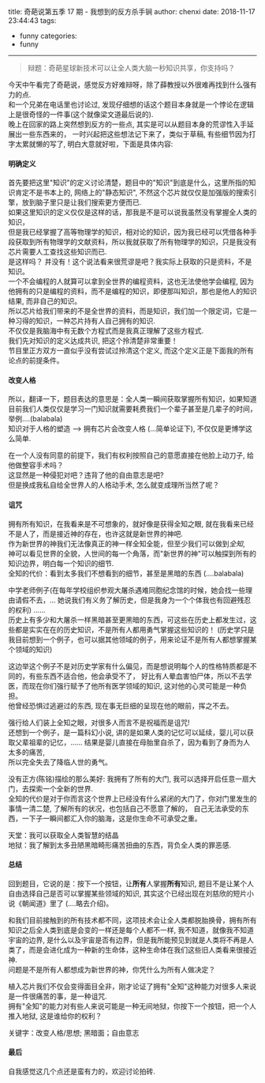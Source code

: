 title: 奇葩说第五季 17 期 - 我想到的反方杀手锏
author: chenxi
date: 2018-11-17 23:44:43
tags:
  - funny
categories: 
  - funny
---

> 辩题：奇葩星球新技术可以让全人类大脑一秒知识共享，你支持吗？
  
今天中午看完了奇葩说，感觉反方好难辩呀，除了薛教授以外很难再找到什么强有力的点.   
和一个兄弟在电话里也讨论过, 发现仔细想的话这个题目本身就是一个悖论在逻辑上是很奇怪的一件事(这个就像梁文道最后说的).   
晚上在回家的路上突然想到反方的一些点, 其实是可以从题目本身的荒谬性入手延展出一些东西来的， 一时兴起把这些想法记下来了，类似于草稿, 有些细节因为打字太累就懒的写了, 明白大意就好啦，下面是具体内容:   
  
#### 明确定义  
首先要把这里"知识"的定义讨论清楚，题目中的"知识"到底是什么，这里所指的知识肯定不是书本上的, 网络上的"静态知识", 不然这个芯片就仅仅是加强版的搜索引擎，放到脑子里只是让我们搜索更方便而已.  
如果这里知识的定义仅仅是这样的话，那我是不是可以说我虽然没有掌握全人类的知识，  
但是我已经掌握了高等物理学的知识，相对论的知识，因为我已经可以凭借各种手段获取到所有物理学的文献资料，所以我就获取了所有物理学的知识，只是我没有芯片需要人工查找这些知识而已.     
是这样吗？ 并没有！这个说法看来很荒谬是吧？我实际上获取的只是资料，不是知识。  
一个不会编程的人就算可以拿到全世界的编程资料，这也无法使他学会编程, 因为他拥有的只是编程的资料，而不是编程的知识，即便那叫知识，那也是他人的知识结果, 而非自己的知识。  
所以芯片给我们带来的不是全世界的资料，而是知识，我们加一个限定词，它是一种习得的知识，一种芯片持有人自己拥有的知识.   
不仅仅是我脑海中有无数个方程式而是我真正理解了这些方程式.  
我们先对知识的定义达成共识, 把这个拎清楚非常重要！  
节目里正方双方一直似乎没有尝试过拎清这个定义, 而这个定义正是下面我的所有论点的前提条件。  
  
#### 改变人格  
所以，翻译一下，题目表达的意思是：全人类一瞬间获取掌握所有知识，如果知道目前我们人类仅仅是学习一门知识就需要耗费我们一个辈子甚至是几辈子的时间，  举例....(balabala)  
知识对于人格的塑造 --> 拥有芯片会改变人格 (...简单论证下), 不仅仅是更博学这么简单.   

在一个人没有同意的前提下，我们有权利按照自己的意愿直接在他脸上动刀子, 给他做整容手术吗？  
这显然是一种侵犯对吧？违背了他的自由意志是吧?  
但是换成我私自给全世界人的人格动手术, 怎么就变成理所当然了呢？  
  
#### 诅咒  
拥有所有知识，在我看来是不可想象的，就好像是获得全知之眼, 就在我看来已经不是人了，而是接近神的存在，也许这就是新世界的神吧.   
作为新世界的神我们无法像真正的神一样全知全能，但至少我们可以做到*全知*,  
神可以看见世界的全貌，人世间的每一个角落，而"新世界的神"可以触探到所有的知识边界，明白每一个知识的细节.   
全知的代价：看到太多我们不想看到的细节，甚至是黑暗的东西 (....balabala)  

中学老师例子(在每年学校组织参观大屠杀遇难同胞纪念馆的时候，她会找一些理由请假不去，... 她说我们有义务了解历史，但是我身为一个个体我也有回避残忍的权利) ......  
历史上有多少和大屠杀一样黑暗甚至更黑暗的东西，可这些在历史上都发生过，这些都是实实在在的历史知识，不是所有人都用勇气掌握这些知识的！
(历史学只是我目前想到一个例子，也可以据其他领域的例子，用来论证不是所有人都想掌握某个领域的知识)   

这边举这个例子不是对历史学家有什么偏见，而是想说明每个人的性格特质都是不同的，有些东西不适合他，他会承受不了，
好比有人晕血害怕尸体，所以不去学医，而现在你们强行赋予了他所有医学领域的知识, 这对他的心灵可能是一种负担。  
他曾经恐惧过逃避过的东西, 现在事无巨细的呈现在他的眼前，挥之不去。


强行给人们装上全知之眼，对很多人而言不是祝福而是诅咒!  
还想到一个例子，是一篇科幻小说, 讲的是如果人类的记忆可以延续，婴儿可以获取父辈祖辈的记忆，...... 结果是婴儿直接在母胎里自杀了，因为看到了身而为人太多的痛苦,   
所以完全失去了降临人世的勇气。  
  
没有正方(陈铭)描绘的那么美好: 我拥有了所有的大门, 我可以选择开启任意一扇大门，去探索一个全新的世界.   
全知的代价是对于你而言这个世界上已经没有什么紧闭的大门了，你对门里发生的事情一清二楚, 了解所有的状况，也包括自己不愿意了解的，  自己无法承受的东西，一下子一瞬间都汇入你的脑海，这是你生命不可承受之重。  

天堂：我可以获取全人类智慧的结晶  
地狱：我了解到太多丑陋黑暗畸形痛苦扭曲的东西，背负全人类的罪恶感.   
  
#### 总结  
回到题目，它说的是：按下一个按钮，让**所有**人掌握**所有**知识, 
题目不是让某个人自由选择自己是否可以掌握某些领域的知识, 其实这个已经出现在刘慈欣的短片小说《朝闻道》里了 (....略去介绍)。  
  
和我们目前接触到的所有技术都不同，这项技术会让全人类都脱胎换骨，拥有所有知识之后全人类到底是会变的一样还是每个人都不一样, 我不知道，就像我不知道宇宙的边界,  是什么以及宇宙是否有边界，但是我所能预见到就是人类将不再是人类了，而是会进化成为一种新的生命体，这种生命体在我们这些旧人类看来很接近神.   
问题是不是所有人都想成为新世界的神，你凭什么为所有人做决定？  
  
植入芯片我们不仅会变得面目全非，刚才论证了拥有"全知"这种能力对很多人来说是一件很痛苦的事，是一种诅咒.  
拥有"全知"的能力对有些人来说可能是一种无间地狱，你按下一个按钮，把一个人推入地狱, 这是谁给你的权利？
  
关键字：改变人格/思想; 黑暗面；自由意志  
  
#### 最后  
自我感觉这几个点还是蛮有力的，欢迎讨论拍砖.   
